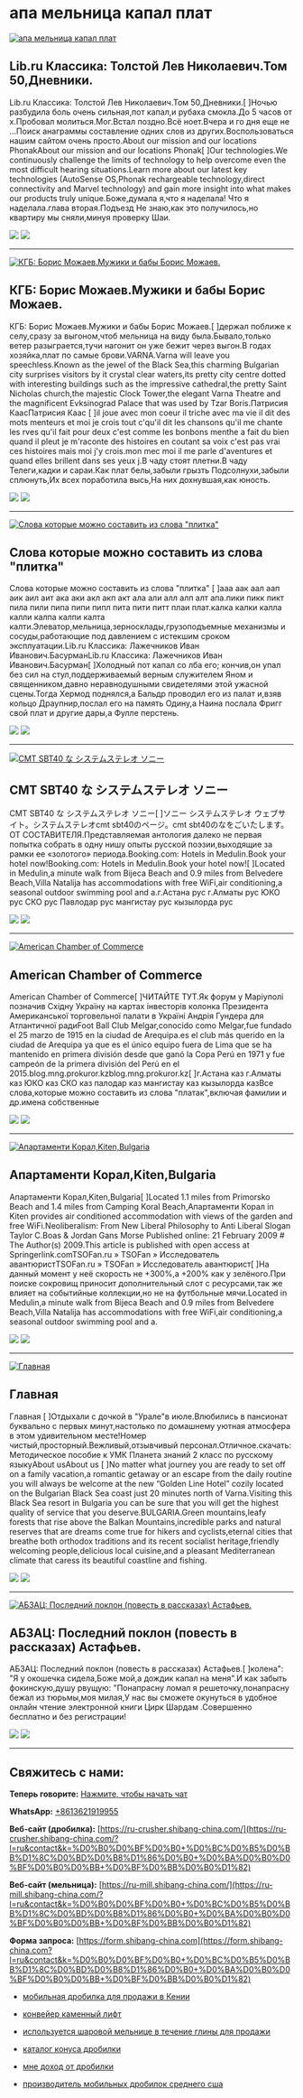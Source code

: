 # апа мельница капал плат

<a href="https://swt.shibang-china.com/?l=ru&img&k=%D0%B0%D0%BF%D0%B0+%D0%BC%D0%B5%D0%BB%D1%8C%D0%BD%D0%B8%D1%86%D0%B0+%D0%BA%D0%B0%D0%BF%D0%B0%D0%BB+%D0%BF%D0%BB%D0%B0%D1%82" target="_blank">![апа мельница капал плат](http://static.shibang-china.com/all-800x300/1523.jpg)</a>

## Lib.ru Классика: Толстой Лев Николаевич.Том 50,Дневники.
Lib.ru Классика: Толстой Лев Николаевич.Том 50,Дневники.[ ]Ночью разбудила боль очень сильная,пот капал,и рубаха смокла.До 5 часов от х.Про&#173;бовал молиться.Мог.Встал поздно.Всё ноет.Вчера и го дня еще не …Поиск анаграммы составление одних слов из других.Воспользоваться нашим сайтом очень просто.About our mission and our locations PhonakAbout our mission and our locations Phonak[ ]Our technologies.We continuously challenge the limits of technology to help overcome even the most difficult hearing situations.Learn more about our latest key technologies (AutoSense OS,Phonak rechargeable technology,direct connectivity and Marvel technology) and gain more insight into what makes our products truly unique.Боже,думала я,что я наделала! Что я наделала.глава вторая.Подъезд Не знаю,как это получилось,но квартиру мы сняли,минуя проверку Шаи.


<a href="https://whatsapp.shibangsoft.com/WhatsApp.php" target="_blank" title="WhatsApp">![](http://static.shibang-china.com/icon/whatsapp.png)</a> <a href="https://swt.shibang-china.com/?l=ru&icon&k=%D0%B0%D0%BF%D0%B0+%D0%BC%D0%B5%D0%BB%D1%8C%D0%BD%D0%B8%D1%86%D0%B0+%D0%BA%D0%B0%D0%BF%D0%B0%D0%BB+%D0%BF%D0%BB%D0%B0%D1%82" target="_blank">![](http://static.shibang-china.com/icon/chat-ru.png)</a>

---

<a href="https://swt.shibang-china.com/?l=ru&img&k=%D0%B0%D0%BF%D0%B0+%D0%BC%D0%B5%D0%BB%D1%8C%D0%BD%D0%B8%D1%86%D0%B0+%D0%BA%D0%B0%D0%BF%D0%B0%D0%BB+%D0%BF%D0%BB%D0%B0%D1%82" target="_blank">![КГБ: Борис Можаев.Мужики и бабы Борис Можаев.](http://static.shibang-china.com/all-800x300/384.jpg)</a>

## КГБ: Борис Можаев.Мужики и бабы Борис Можаев.
КГБ: Борис Можаев.Мужики и бабы Борис Можаев.[ ]держал поближе к селу,сразу за выгоном,чтоб мельница на виду была.Бывало,только ветер разыграется,тучи нагонит он уже бежит через выгон.В годах хозяйка,плат по самые брови.VARNA.Varna will leave you speechless.Known as the jewel of the Black Sea,this charming Bulgarian city surprises visitors by it crystal clear waters,its pretty city centre dotted with interesting buildings such as the impressive cathedral,the pretty Saint Nicholas church,the majestic Clock Tower,the elegant Varna Theatre and the magnificent Evksinograd Palace that was used by Tzar Boris.Патрисия КаасПатрисия Каас [ ]il joue avec mon coeur il triche avec ma vie il dit des mots menteurs et moi je crois tout c'qu'il dit les chansons qu'il me chante les rves qu'il fait pour deux c'est comme les bonbons menthe a fait du bien quand il pleut je m'raconte des histoires en coutant sa voix c'est pas vrai ces histoires mais moi j'y crois.mon mec moi il me parle d'aventures et quand elles brillent dans ses yeux j.В чаду стоят плетни.В чаду Телеги,кадки и сараи.Как плат белы,забыли грызть Подсолнухи,забыли сплюнуть,Их всех поработила высь,На них дохнувшая,как юность.


<a href="https://whatsapp.shibangsoft.com/WhatsApp.php" target="_blank" title="WhatsApp">![](http://static.shibang-china.com/icon/whatsapp.png)</a> <a href="https://swt.shibang-china.com/?l=ru&icon&k=%D0%B0%D0%BF%D0%B0+%D0%BC%D0%B5%D0%BB%D1%8C%D0%BD%D0%B8%D1%86%D0%B0+%D0%BA%D0%B0%D0%BF%D0%B0%D0%BB+%D0%BF%D0%BB%D0%B0%D1%82" target="_blank">![](http://static.shibang-china.com/icon/chat-ru.png)</a>

---

<a href="https://swt.shibang-china.com/?l=ru&img&k=%D0%B0%D0%BF%D0%B0+%D0%BC%D0%B5%D0%BB%D1%8C%D0%BD%D0%B8%D1%86%D0%B0+%D0%BA%D0%B0%D0%BF%D0%B0%D0%BB+%D0%BF%D0%BB%D0%B0%D1%82" target="_blank">![Слова которые можно составить из слова &quot;плитка&quot;](http://static.shibang-china.com/all-800x300/82.jpg)</a>

## Слова которые можно составить из слова &quot;плитка&quot;
Слова которые можно составить из слова &quot;плитка&quot; [ ]ааа аак аал аап аик аил аит ака аки акл акп акт ала али алл алп алт апа.пики пикк пикт пила пили пипа пипи пипл пита пити питт плаи плат.калка калки калла калли калпа калпи калта калти.Элеватор,мельница,зерносклады,грузоподъемные механизмы и сосуды,работающие под давлением с истекшим сроком эксплуатации.Lib.ru Классика: Лажечников Иван Иванович.БасурманLib.ru Классика: Лажечников Иван Иванович.Басурман[ ]Холодный пот капал со лба его; кончив,он упал без сил на стул,поддерживаемый верным служителем Яном и священником,давно неравнодушными свидетелями этой ужасной сцены.Тогда Хермод поднялся,а Бальдр проводил его из палат и,взяв кольцо Драупнир,послал его на память Одину,а Наина послала Фригг свой плат и другие дары,а Фулле перстень.


<a href="https://whatsapp.shibangsoft.com/WhatsApp.php" target="_blank" title="WhatsApp">![](http://static.shibang-china.com/icon/whatsapp.png)</a> <a href="https://swt.shibang-china.com/?l=ru&icon&k=%D0%B0%D0%BF%D0%B0+%D0%BC%D0%B5%D0%BB%D1%8C%D0%BD%D0%B8%D1%86%D0%B0+%D0%BA%D0%B0%D0%BF%D0%B0%D0%BB+%D0%BF%D0%BB%D0%B0%D1%82" target="_blank">![](http://static.shibang-china.com/icon/chat-ru.png)</a>

---

<a href="https://swt.shibang-china.com/?l=ru&img&k=%D0%B0%D0%BF%D0%B0+%D0%BC%D0%B5%D0%BB%D1%8C%D0%BD%D0%B8%D1%86%D0%B0+%D0%BA%D0%B0%D0%BF%D0%B0%D0%BB+%D0%BF%D0%BB%D0%B0%D1%82" target="_blank">![CMT SBT40 な システムステレオ ソニー](http://static.shibang-china.com/all-800x300/106.jpg)</a>

## CMT SBT40 な システムステレオ ソニー
CMT SBT40 な システムステレオ ソニー[ ]ソニー システムステレオ ウェブサイト。システムステレオcmt sbt40のページ。cmt sbt40のなをごいたします。ОТ СОСТАВИТЕЛЯ.Представляемая антология далеко не первая попытка собрать в одну нишу опыты русской поэзии,выходящие за рамки ее &#171;золотого&#187; периода.Booking.com: Hotels in Medulin.Book your hotel now!Booking.com: Hotels in Medulin.Book your hotel now![ ]Located in Medulin,a minute walk from Bijeca Beach and 0.9 miles from Belvedere Beach,Villa Natalija has accommodations with free WiFi,air conditioning,a seasonal outdoor swimming pool and a.г.Астана рус г.Алматы рус ЮКО рус СКО рус Павлодар рус мангистау рус кызылорда рус


<a href="https://whatsapp.shibangsoft.com/WhatsApp.php" target="_blank" title="WhatsApp">![](http://static.shibang-china.com/icon/whatsapp.png)</a> <a href="https://swt.shibang-china.com/?l=ru&icon&k=%D0%B0%D0%BF%D0%B0+%D0%BC%D0%B5%D0%BB%D1%8C%D0%BD%D0%B8%D1%86%D0%B0+%D0%BA%D0%B0%D0%BF%D0%B0%D0%BB+%D0%BF%D0%BB%D0%B0%D1%82" target="_blank">![](http://static.shibang-china.com/icon/chat-ru.png)</a>

---

<a href="https://swt.shibang-china.com/?l=ru&img&k=%D0%B0%D0%BF%D0%B0+%D0%BC%D0%B5%D0%BB%D1%8C%D0%BD%D0%B8%D1%86%D0%B0+%D0%BA%D0%B0%D0%BF%D0%B0%D0%BB+%D0%BF%D0%BB%D0%B0%D1%82" target="_blank">![American Chamber of Commerce](http://static.shibang-china.com/all-800x300/654.jpg)</a>

## American Chamber of Commerce
American Chamber of Commerce[ ]ЧИТАЙТЕ ТУТ.Як форум у Маріуполі позначив Східну Україну на картах інвесторів колонка Президента Американської торговельної палати в Україні Андрія Гундера для Атлантичної радиFoot Ball Club Melgar,conocido como Melgar,fue fundado el 25 marzo de 1915 en la ciudad de Arequipa.es el club m&#225;s querido en la ciudad de Arequipa ya que es el &#250;nico equipo fuera de Lima que se ha mantenido en primera divisi&#243;n desde que gan&#243; la Copa Per&#250; en 1971 y fue campe&#243;n de la primera divisi&#243;n del Per&#250; en el 2015.blog.mng.prokuror.kzblog.mng.prokuror.kz[ ]г.Астана каз г.Алматы каз ЮКО каз СКО каз палодар каз мангистау каз кызылорда казВсе слова,которые можно составить из слова &quot;платак&quot;,включая фамилии и др.имена собственные


<a href="https://whatsapp.shibangsoft.com/WhatsApp.php" target="_blank" title="WhatsApp">![](http://static.shibang-china.com/icon/whatsapp.png)</a> <a href="https://swt.shibang-china.com/?l=ru&icon&k=%D0%B0%D0%BF%D0%B0+%D0%BC%D0%B5%D0%BB%D1%8C%D0%BD%D0%B8%D1%86%D0%B0+%D0%BA%D0%B0%D0%BF%D0%B0%D0%BB+%D0%BF%D0%BB%D0%B0%D1%82" target="_blank">![](http://static.shibang-china.com/icon/chat-ru.png)</a>

---

<a href="https://swt.shibang-china.com/?l=ru&img&k=%D0%B0%D0%BF%D0%B0+%D0%BC%D0%B5%D0%BB%D1%8C%D0%BD%D0%B8%D1%86%D0%B0+%D0%BA%D0%B0%D0%BF%D0%B0%D0%BB+%D0%BF%D0%BB%D0%B0%D1%82" target="_blank">![Апартаменти Корал,Kiten,Bulgaria](http://static.shibang-china.com/all-800x300/628.jpg)</a>

## Апартаменти Корал,Kiten,Bulgaria
Апартаменти Корал,Kiten,Bulgaria[ ]Located 1.1 miles from Primorsko Beach and 1.4 miles from Camping Koral Beach,Апартаменти Корал in Kiten provides air conditioned accommodation with views of the garden and free WiFi.Neoliberalism: From New Liberal Philosophy to Anti Liberal Slogan Taylor C.Boas &amp; Jordan Gans Morse Published online: 21 February 2009 # The Author(s) 2009.This article is published with open access at Springerlink.comTSOFan.ru &#187; TSOFan &#187; Исследователь авантюристTSOFan.ru &#187; TSOFan &#187; Исследователь авантюрист[ ]На данный момент у неё скорость не +300%,а +200% как у зелёного.При поиске сокровищ приносит дополнительный слот с ресурсами,так же влияет на событийные коллекции,но не на футбольные мячи.Located in Medulin,a minute walk from Bijeca Beach and 0.9 miles from Belvedere Beach,Villa Natalija has accommodations with free WiFi,air conditioning,a seasonal outdoor swimming pool and a.


<a href="https://whatsapp.shibangsoft.com/WhatsApp.php" target="_blank" title="WhatsApp">![](http://static.shibang-china.com/icon/whatsapp.png)</a> <a href="https://swt.shibang-china.com/?l=ru&icon&k=%D0%B0%D0%BF%D0%B0+%D0%BC%D0%B5%D0%BB%D1%8C%D0%BD%D0%B8%D1%86%D0%B0+%D0%BA%D0%B0%D0%BF%D0%B0%D0%BB+%D0%BF%D0%BB%D0%B0%D1%82" target="_blank">![](http://static.shibang-china.com/icon/chat-ru.png)</a>

---

<a href="https://swt.shibang-china.com/?l=ru&img&k=%D0%B0%D0%BF%D0%B0+%D0%BC%D0%B5%D0%BB%D1%8C%D0%BD%D0%B8%D1%86%D0%B0+%D0%BA%D0%B0%D0%BF%D0%B0%D0%BB+%D0%BF%D0%BB%D0%B0%D1%82" target="_blank">![Главная](http://static.shibang-china.com/all-800x300/1520.jpg)</a>

## Главная
Главная [ ]Отдыхали с дочкой в &quot;Урале&quot;в июле.Влюбились в пансионат буквально с первых минут,настолько по домашнему уютная атмосфера в этом удивительном месте!Номер чистый,просторный.Вежливый,отзывчивый персонал.Отличное.cкачать: Методическое пособие к УМК Планета знаний 2 класс по русскому языкуAbout usAbout us [ ]No matter what journey you are ready to set off on a family vacation,a romantic getaway or an escape from the daily routine you will always be welcome at the new “Golden Line Hotel” cozily located on the Bulgarian Black Sea coast just 20 minutes north of Varna.Visiting this Black Sea resort in Bulgaria you can be sure that you will get the highest quality of service that you deserve.BULGARIA.Green mountains,leafy forests that rise above the Balkan Mountains,incredible parks and natural reserves that are dreams come true for hikers and cyclists,eternal cities that breathe both orthodox traditions and its recent socialist heritage,friendly welcoming people,delicious local cuisine,and a pleasant Mediterranean climate that caress its beautiful coastline and fishing.


<a href="https://whatsapp.shibangsoft.com/WhatsApp.php" target="_blank" title="WhatsApp">![](http://static.shibang-china.com/icon/whatsapp.png)</a> <a href="https://swt.shibang-china.com/?l=ru&icon&k=%D0%B0%D0%BF%D0%B0+%D0%BC%D0%B5%D0%BB%D1%8C%D0%BD%D0%B8%D1%86%D0%B0+%D0%BA%D0%B0%D0%BF%D0%B0%D0%BB+%D0%BF%D0%BB%D0%B0%D1%82" target="_blank">![](http://static.shibang-china.com/icon/chat-ru.png)</a>

---

<a href="https://swt.shibang-china.com/?l=ru&img&k=%D0%B0%D0%BF%D0%B0+%D0%BC%D0%B5%D0%BB%D1%8C%D0%BD%D0%B8%D1%86%D0%B0+%D0%BA%D0%B0%D0%BF%D0%B0%D0%BB+%D0%BF%D0%BB%D0%B0%D1%82" target="_blank">![АБЗАЦ: Последний поклон (повесть в рассказах) Астафьев.](http://static.shibang-china.com/all-800x300/1252.jpg)</a>

## АБЗАЦ: Последний поклон (повесть в рассказах) Астафьев.
АБЗАЦ: Последний поклон (повесть в рассказах) Астафьев.[ ]колена&quot;: &quot;Я у окошечка сидела,Боже мой,а дождик капал на меня&quot;.И как забыть фокинскую,душу рвущую: &quot;Понапрасну ломал я решеточку,понапрасну бежал из тюрьмы,моя милая,У нас вы сможете окунуться в удобное онлайн чтение электронной книги Цирк Шардам .Совершенно бесплатно и без регистрации!

<a href="https://whatsapp.shibangsoft.com/WhatsApp.php" target="_blank" title="WhatsApp">![](http://static.shibang-china.com/icon/whatsapp.png)</a> <a href="https://swt.shibang-china.com/?l=ru&icon&k=%D0%B0%D0%BF%D0%B0+%D0%BC%D0%B5%D0%BB%D1%8C%D0%BD%D0%B8%D1%86%D0%B0+%D0%BA%D0%B0%D0%BF%D0%B0%D0%BB+%D0%BF%D0%BB%D0%B0%D1%82" target="_blank">![](http://static.shibang-china.com/icon/chat-ru.png)</a>

---
## Свяжитесь с нами:

**Теперь говорите:** [Нажмите, чтобы начать чат](https://swt.shibang-china.com?l=ru&contact&k=%D0%B0%D0%BF%D0%B0+%D0%BC%D0%B5%D0%BB%D1%8C%D0%BD%D0%B8%D1%86%D0%B0+%D0%BA%D0%B0%D0%BF%D0%B0%D0%BB+%D0%BF%D0%BB%D0%B0%D1%82)

**WhatsApp:**  [+8613621919955](https://whatsapp.shibangsoft.com/WhatsApp.php)

**Веб-сайт (дробилка):** [https://ru-crusher.shibang-china.com/](https://ru-crusher.shibang-china.com/?l=ru&contact&k=%D0%B0%D0%BF%D0%B0+%D0%BC%D0%B5%D0%BB%D1%8C%D0%BD%D0%B8%D1%86%D0%B0+%D0%BA%D0%B0%D0%BF%D0%B0%D0%BB+%D0%BF%D0%BB%D0%B0%D1%82)

**Веб-сайт (мельница):** [https://ru-mill.shibang-china.com/](https://ru-mill.shibang-china.com/?l=ru&contact&k=%D0%B0%D0%BF%D0%B0+%D0%BC%D0%B5%D0%BB%D1%8C%D0%BD%D0%B8%D1%86%D0%B0+%D0%BA%D0%B0%D0%BF%D0%B0%D0%BB+%D0%BF%D0%BB%D0%B0%D1%82)

**Форма запроса:** [https://form.shibang-china.com](https://form.shibang-china.com?l=ru&contact&k=%D0%B0%D0%BF%D0%B0+%D0%BC%D0%B5%D0%BB%D1%8C%D0%BD%D0%B8%D1%86%D0%B0+%D0%BA%D0%B0%D0%BF%D0%B0%D0%BB+%D0%BF%D0%BB%D0%B0%D1%82)

* [мобильная дробилка для продажи в Кении](../116/%D0%BC%D0%BE%D0%B1%D0%B8%D0%BB%D1%8C%D0%BD%D0%B0%D1%8F%20%D0%B4%D1%80%D0%BE%D0%B1%D0%B8%D0%BB%D0%BA%D0%B0%20%D0%B4%D0%BB%D1%8F%20%D0%BF%D1%80%D0%BE%D0%B4%D0%B0%D0%B6%D0%B8%20%D0%B2%20%D0%9A%D0%B5%D0%BD%D0%B8%D0%B8.md)

* [конвейер каменный лифт](../112/%D0%BA%D0%BE%D0%BD%D0%B2%D0%B5%D0%B9%D0%B5%D1%80%20%D0%BA%D0%B0%D0%BC%D0%B5%D0%BD%D0%BD%D1%8B%D0%B9%20%D0%BB%D0%B8%D1%84%D1%82.md)

* [используется шаровой мельнице в течение глины для продажи](../108/%D0%B8%D1%81%D0%BF%D0%BE%D0%BB%D1%8C%D0%B7%D1%83%D0%B5%D1%82%D1%81%D1%8F%20%D1%88%D0%B0%D1%80%D0%BE%D0%B2%D0%BE%D0%B9%20%D0%BC%D0%B5%D0%BB%D1%8C%D0%BD%D0%B8%D1%86%D0%B5%20%D0%B2%20%D1%82%D0%B5%D1%87%D0%B5%D0%BD%D0%B8%D0%B5%20%D0%B3%D0%BB%D0%B8%D0%BD%D1%8B%20%D0%B4%D0%BB%D1%8F%20%D0%BF%D1%80%D0%BE%D0%B4%D0%B0%D0%B6%D0%B8.md)

* [каталог конуса дробилки](../119/%D0%BA%D0%B0%D1%82%D0%B0%D0%BB%D0%BE%D0%B3%20%D0%BA%D0%BE%D0%BD%D1%83%D1%81%D0%B0%20%D0%B4%D1%80%D0%BE%D0%B1%D0%B8%D0%BB%D0%BA%D0%B8.md)

* [мне доход от дробилки](../118/%D0%BC%D0%BD%D0%B5%20%D0%B4%D0%BE%D1%85%D0%BE%D0%B4%20%D0%BE%D1%82%20%D0%B4%D1%80%D0%BE%D0%B1%D0%B8%D0%BB%D0%BA%D0%B8.md)

* [производитель мобильных дробилок среднего сша](../116/%D0%BF%D1%80%D0%BE%D0%B8%D0%B7%D0%B2%D0%BE%D0%B4%D0%B8%D1%82%D0%B5%D0%BB%D1%8C%20%D0%BC%D0%BE%D0%B1%D0%B8%D0%BB%D1%8C%D0%BD%D1%8B%D1%85%20%D0%B4%D1%80%D0%BE%D0%B1%D0%B8%D0%BB%D0%BE%D0%BA%20%D1%81%D1%80%D0%B5%D0%B4%D0%BD%D0%B5%D0%B3%D0%BE%20%D1%81%D1%88%D0%B0.md)